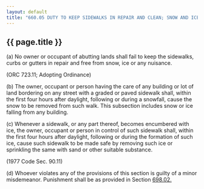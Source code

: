 ---
layout: default 
title: "660.05 DUTY TO KEEP SIDEWALKS IN REPAIR AND CLEAN; SNOW AND ICE."---

{{ page.title }}
----------------

​(a) No owner or occupant of abutting lands shall fail to keep the
sidewalks, curbs or gutters in repair and free from snow, ice or any
nuisance.

(ORC 723.11; Adopting Ordinance)

​(b) The owner, occupant or person having the care of any building or
lot of land bordering on any street with a graded or paved sidewalk
shall, within the first four hours after daylight, following or during a
snowfall, cause the snow to be removed from such walk. This subsection
includes snow or ice falling from any building.

​(c) Whenever a sidewalk, or any part thereof, becomes encumbered with
ice, the owner, occupant or person in control of such sidewalk shall,
within the first four hours after daylight, following or during the
formation of such ice, cause such sidewalk to be made safe by removing
such ice or sprinkling the same with sand or other suitable substance.

(1977 Code Sec. 90.11)

​(d) Whoever violates any of the provisions of this section is guilty of
a minor misdemeanor. Punishment shall be as provided in Section
[698.02.](38e2f631.html)
